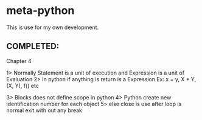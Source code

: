 # meta-python
This is use for my own development.

COMPLETED:
----------
Chapter 4

1> Normally Statement is a unit of execution and Expression is a unit of Evaluation
2> In python if anything is return is a Expression
	Ex: x = y, X * Y, (X, Y), f() etc

3> Blocks does not define scope in python
4> Python create new identification number for each object
5> else close is use after loop is normal exit with out any break 
